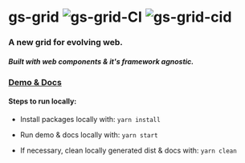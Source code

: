 # gs-grid ![gs-grid-CI](https://github.com/ganesh-vellanki/gs-grid/workflows/gs-grid-CI/badge.svg) ![gs-grid-cid](https://github.com/ganesh-vellanki/gs-grid/workflows/gs-grid-cid/badge.svg)

### __A new grid for evolving web.__
#### _Built with web components & it's framework agnostic._

### [Demo & Docs](https://ganesh-vellanki.github.io/gs-grid/)

#### Steps to run locally: 

* Install packages locally with: `yarn install`

* Run demo & docs locally with: `yarn start`

* If necessary, clean locally generated dist & docs with: `yarn clean`
 
